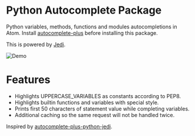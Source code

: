 # Python Autocomplete Package

Python variables, methods, functions and modules autocompletions in Atom. Install
[autocomplete-plus](https://github.com/atom-community/autocomplete-plus) before
installing this package.

This is powered by [Jedi](https://github.com/davidhalter/jedi).

![Demo](https://cloud.githubusercontent.com/assets/193864/7388957/36019954-ee9c-11e4-8373-7bf551ed613f.gif)


# Features

* Highlights UPPERCASE_VARIABLES as constants according to PEP8.
* Highlights builtin functions and variables with special style.
* Prints first 50 characters of statement value while completing variables.
* Additional caching so the same request will not be handled twice.


Inspired by [autocomplete-plus-python-jedi](https://github.com/tinloaf/autocomplete-plus-python-jedi).
